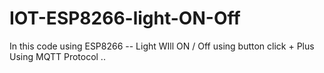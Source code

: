 # IOT-ESP8266-light-ON-Off

In this code using ESP8266 -- Light WIll ON / Off using button click + Plus Using MQTT Protocol ..
